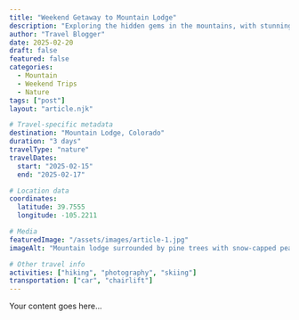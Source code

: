 ```yaml
---
title: "Weekend Getaway to Mountain Lodge"
description: "Exploring the hidden gems in the mountains, with stunning views and peaceful surroundings."
author: "Travel Blogger"
date: 2025-02-20
draft: false
featured: false
categories:
  - Mountain
  - Weekend Trips
  - Nature
tags: ["post"]
layout: "article.njk"

# Travel-specific metadata
destination: "Mountain Lodge, Colorado"
duration: "3 days"
travelType: "nature"
travelDates:
  start: "2025-02-15"
  end: "2025-02-17"

# Location data
coordinates:
  latitude: 39.7555
  longitude: -105.2211

# Media
featuredImage: "/assets/images/article-1.jpg"
imageAlt: "Mountain lodge surrounded by pine trees with snow-capped peaks in the background"

# Other travel info
activities: ["hiking", "photography", "skiing"]
transportation: ["car", "chairlift"]
---
```


Your content goes here...